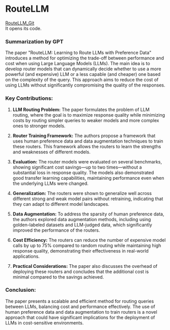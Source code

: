 # RouteLLM
[RouteLLM_Git](https://github.com/lm-sys/RouteLLM)  
It opens its code. 

### Summarization by GPT
The paper "RouteLLM: Learning to Route LLMs with Preference Data" introduces a method for optimizing the trade-off between performance and cost when using Large Language Models (LLMs). The main idea is to develop router models that can dynamically decide whether to use a more powerful (and expensive) LLM or a less capable (and cheaper) one based on the complexity of the query. This approach aims to reduce the cost of using LLMs without significantly compromising the quality of the responses.

### Key Contributions:
1. **LLM Routing Problem:** The paper formulates the problem of LLM routing, where the goal is to maximize response quality while minimizing costs by routing simpler queries to weaker models and more complex ones to stronger models.

2. **Router Training Framework:** The authors propose a framework that uses human preference data and data augmentation techniques to train these routers. This framework allows the routers to learn the strengths and weaknesses of different models.

3. **Evaluation:** The router models were evaluated on several benchmarks, showing significant cost savings—up to two times—without a substantial loss in response quality. The models also demonstrated good transfer learning capabilities, maintaining performance even when the underlying LLMs were changed.

4. **Generalization:** The routers were shown to generalize well across different strong and weak model pairs without retraining, indicating that they can adapt to different model landscapes.

5. **Data Augmentation:** To address the sparsity of human preference data, the authors explored data augmentation methods, including using golden-labeled datasets and LLM-judged data, which significantly improved the performance of the routers.

6. **Cost Efficiency:** The routers can reduce the number of expensive model calls by up to 75% compared to random routing while maintaining high response quality, demonstrating their effectiveness in real-world applications.

7. **Practical Considerations:** The paper also discusses the overhead of deploying these routers and concludes that the additional cost is minimal compared to the savings achieved.

### Conclusion:
The paper presents a scalable and efficient method for routing queries between LLMs, balancing cost and performance effectively. The use of human preference data and data augmentation to train routers is a novel approach that could have significant implications for the deployment of LLMs in cost-sensitive environments.
